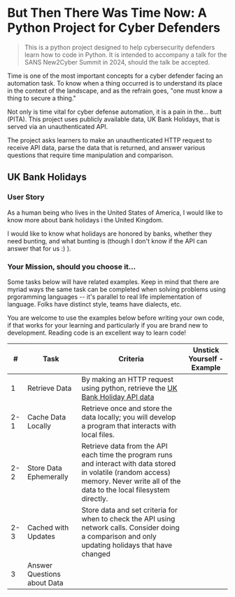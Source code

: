 # But Then There Was Time Now: A Python Project for Cyber Defenders
>This is a python project designed to help cybersecurity defenders learn how to code in Python. It is intended to accompany a talk for the SANS New2Cyber Summit in 2024, should the talk be accepted.

Time is one of the most important concepts for a cyber defender facing an automation task. To know when a thing occurred is to understand its place in the context of the landscape, and as the refrain goes, "one must know a thing to secure a thing."

Not only is time vital for cyber defense automation, it is a pain in the... butt (PITA). This project uses publicly available data, UK Bank Holidays, that is served via an unauthenticated API.

The project asks learners to make an unauthenticated HTTP request to receive API data, parse the data that is returned, and answer various questions that require time manipulation and comparison.

## UK Bank Holidays

### User Story

As a human being who lives in the United States of America, I would like to know more about bank holidays i the United Kingdom. 

I would like to know what holidays are honored by banks, whether they need bunting, and what bunting is (though I don't know if the API can answer that for us :) ). 

### Your Mission, should you choose it...

Some tasks below will have related examples. Keep in mind that there are myriad ways the same task can be completed when solving problems using prgoramming languages -- it's parallel to real life implementation of language. Folks have distinct style, teams have dialects, etc.

You are welcome to use the examples below before writing your own code, if that works for your learning and particularly if you are brand new to development. Reading code is an excellent way to learn code!

| # | Task | Criteria | Unstick Yourself - Example |
| -- | -- | -- | -- |
| 1 | Retrieve Data | By making an HTTP request using python, retrieve the [UK Bank Holiday API data](https://www.gov.uk/bank-holidays.json) | |
| 2-1 | Cache Data Locally | Retrieve once and store the data locally; you will develop a program that interacts with local files. | |
| 2-2 | Store Data Ephemerally | Retrieve data from the API each time the program runs and interact with data stored in volatile (random access) memory. Never write all of the data to the local filesystem directly. | |
| 2-3 | Cached with Updates | Store data and set criteria for when to check the API using network calls. Consider doing a comparison and only updating holidays that have changed | |
| 3 | Answer Questions about Data | |

